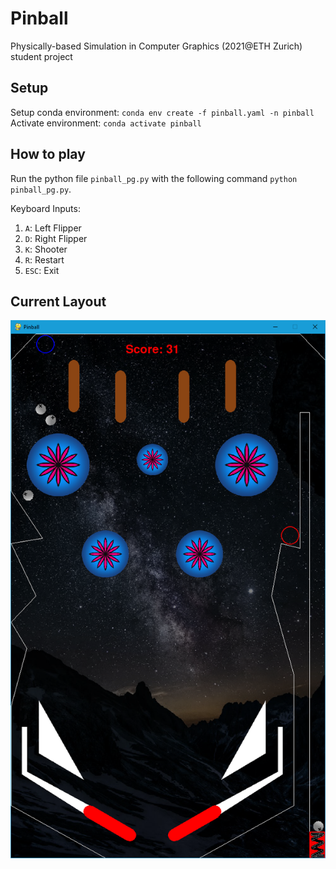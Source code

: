 # Pinball

Physically-based Simulation in Computer Graphics (2021@ETH Zurich) student project

## Setup   
Setup conda environment: `conda env create -f pinball.yaml -n pinball`   
Activate environment: `conda activate pinball`

## How to play
Run the python file `pinball_pg.py` with the following command `python pinball_pg.py`.   

Keyboard Inputs:   
1. `A`: Left Flipper
2. `D`: Right Flipper
3. `K`: Shooter
4. `R`: Restart
5. `ESC`: Exit

## Current Layout
![Current Layout](curr_setup.png)
